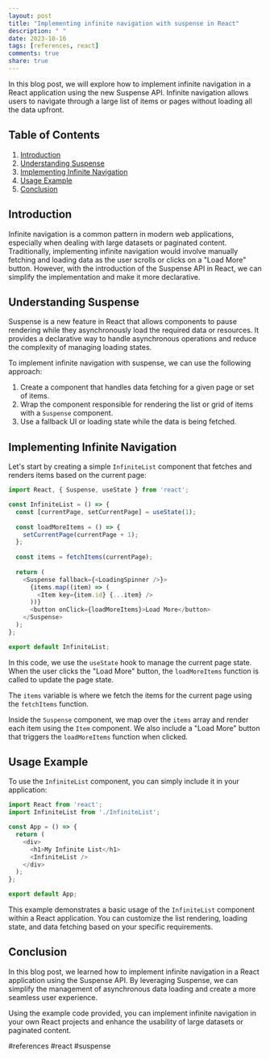 ```yaml
---
layout: post
title: "Implementing infinite navigation with suspense in React"
description: " "
date: 2023-10-16
tags: [references, react]
comments: true
share: true
---
```


In this blog post, we will explore how to implement infinite navigation in a React application using the new Suspense API. Infinite navigation allows users to navigate through a large list of items or pages without loading all the data upfront.

## Table of Contents
1. [Introduction](#introduction)
2. [Understanding Suspense](#understanding-suspense)
3. [Implementing Infinite Navigation](#implementing-infinite-navigation)
4. [Usage Example](#usage-example)
5. [Conclusion](#conclusion)

## Introduction<a name="introduction"></a>

Infinite navigation is a common pattern in modern web applications, especially when dealing with large datasets or paginated content. Traditionally, implementing infinite navigation would involve manually fetching and loading data as the user scrolls or clicks on a "Load More" button. However, with the introduction of the Suspense API in React, we can simplify the implementation and make it more declarative.

## Understanding Suspense<a name="understanding-suspense"></a>

Suspense is a new feature in React that allows components to pause rendering while they asynchronously load the required data or resources. It provides a declarative way to handle asynchronous operations and reduce the complexity of managing loading states.

To implement infinite navigation with suspense, we can use the following approach:
1. Create a component that handles data fetching for a given page or set of items.
2. Wrap the component responsible for rendering the list or grid of items with a `Suspense` component.
3. Use a fallback UI or loading state while the data is being fetched.

## Implementing Infinite Navigation<a name="implementing-infinite-navigation"></a>

Let's start by creating a simple `InfiniteList` component that fetches and renders items based on the current page:

```javascript
import React, { Suspense, useState } from 'react';

const InfiniteList = () => {
  const [currentPage, setCurrentPage] = useState(1);
  
  const loadMoreItems = () => {
    setCurrentPage(currentPage + 1);
  };
  
  const items = fetchItems(currentPage);
  
  return (
    <Suspense fallback={<LoadingSpinner />}>
      {items.map((item) => (
        <Item key={item.id} {...item} />
      ))}
      <button onClick={loadMoreItems}>Load More</button>
    </Suspense>
  );
};

export default InfiniteList;
```

In this code, we use the `useState` hook to manage the current page state. When the user clicks the "Load More" button, the `loadMoreItems` function is called to update the page state.

The `items` variable is where we fetch the items for the current page using the `fetchItems` function.

Inside the `Suspense` component, we map over the `items` array and render each item using the `Item` component. We also include a "Load More" button that triggers the `loadMoreItems` function when clicked.

## Usage Example<a name="usage-example"></a>

To use the `InfiniteList` component, you can simply include it in your application:

```javascript
import React from 'react';
import InfiniteList from './InfiniteList';

const App = () => {
  return (
    <div>
      <h1>My Infinite List</h1>
      <InfiniteList />
    </div>
  );
};

export default App;
```

This example demonstrates a basic usage of the `InfiniteList` component within a React application. You can customize the list rendering, loading state, and data fetching based on your specific requirements.

## Conclusion<a name="conclusion"></a>

In this blog post, we learned how to implement infinite navigation in a React application using the Suspense API. By leveraging Suspense, we can simplify the management of asynchronous data loading and create a more seamless user experience.

Using the example code provided, you can implement infinite navigation in your own React projects and enhance the usability of large datasets or paginated content.

#references #react #suspense
